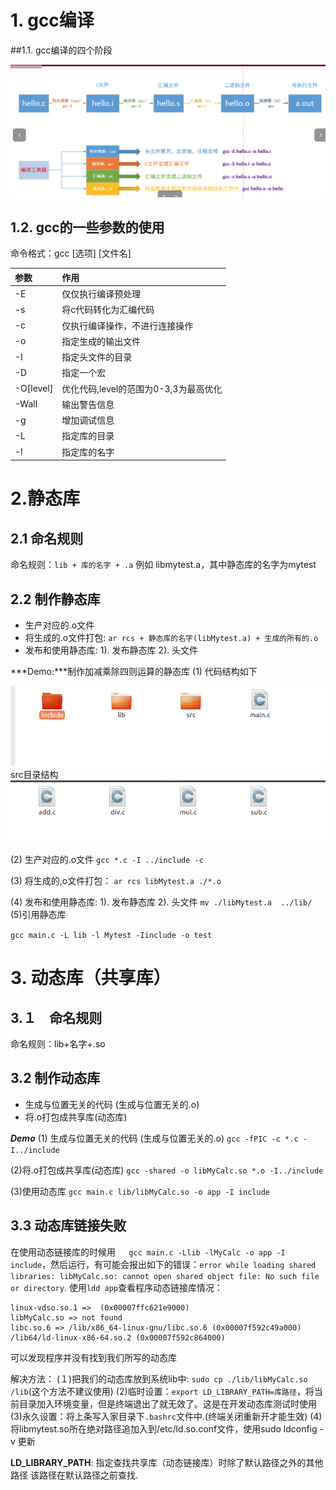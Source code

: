 # 1. gcc编译
##1.1. gcc编译的四个阶段

![](../pic/gcc/1.png) 

## 1.2. gcc的一些参数的使用
命令格式：gcc [选项] [文件名]

| 参数 | 作用|
|:-------|:------|
|-E|仅仅执行编译预处理 |
|-s|将c代码转化为汇编代码|
|-c|仅执行编译操作，不进行连接操作|
|-o|指定生成的输出文件|
|-I|指定头文件的目录|
|-D|指定一个宏
|-O[level]|优化代码,level的范围为0-3,3为最高优化|
|-Wall|输出警告信息|
|-g|增加调试信息|
|-L|指定库的目录|
|-l|指定库的名字|


# 2.静态库
## 2.1 命名规则
命名规则：`lib + 库的名字 + .a`
例如 libmytest.a，其中静态库的名字为mytest

## 2.2 制作静态库
* 生产对应的.o文件
* 将生成的.o文件打包: `ar rcs + 静态库的名字(libMytest.a) + 生成的所有的.o`
* 发布和使用静态库: 1). 发布静态库   2). 头文件


***Demo:***制作加减乘除四则运算的静态库
(1)  代码结构如下

![２](../pic/gcc/2.png) 
src目录结构
![３](../pic/gcc/3.png) 

(2)  生产对应的.o文件
`gcc *.c -I ../include -c`

(3) 将生成的,o文件打包：
`ar rcs libMytest.a ./*.o`

(4) 发布和使用静态库: 1). 发布静态库   2). 头文件
`mv ./libMytest.a  ../lib/`
　
(5)引用静态库

`gcc main.c -L lib -l Mytest -Iinclude -o test`


# 3. 动态库（共享库）
## 3.１　命名规则
命名规则：lib+名字+.so

## 3.2 制作动态库
 * 生成与位置无关的代码 (生成与位置无关的.o)
  * 将.o打包成共享库(动态库)
  
  
  ***Demo***
  (1) 生成与位置无关的代码 (生成与位置无关的.o)
  `gcc -fPIC -c *.c -I../include`
  
  (2)将.o打包成共享库(动态库)
  `gcc -shared -o libMyCalc.so *.o -I../include`
  
  (3)使用动态库
  `gcc main.c lib/libMyCalc.so -o app -I include` 
  
## 3.3 动态库链接失败
在使用动态链接库的时候用　` gcc main.c -Llib -lMyCalc -o app -I include`，然后运行，有可能会报出如下的错误：`error while loading shared libraries: libMyCalc.so: cannot open shared object file: No such file or directory`.
使用`ldd app`查看程序动态链接库情况：
```
linux-vdso.so.1 =>  (0x00007ffc621e9000)
libMyCalc.so => not found
libc.so.6 => /lib/x86_64-linux-gnu/libc.so.6 (0x00007f592c49a000)
/lib64/ld-linux-x86-64.so.2 (0x00007f592c864000)

```
可以发现程序并没有找到我们所写的动态库

解决方法：
(１)把我们的动态库放到系统lib中: `sudo cp ./lib/libMyCalc.so /lib`(这个方法不建议使用)
(2)临时设置：`export LD_LIBRARY_PATH=库路径`，将当前目录加入环境变量，但是终端退出了就无效了。这是在开发动态库测试时使用
(3)永久设置：将上条写入家目录下`.bashrc`文件中.(终端关闭重新开才能生效)
(4) 将libmytest.so所在绝对路径追加入到/etc/ld.so.conf文件，使用sudo ldconfig -v 更新

**LD_LIBRARY_PATH**:
指定查找共享库（动态链接库）时除了默认路径之外的其他路径
该路径在默认路径之前查找.



  

  

